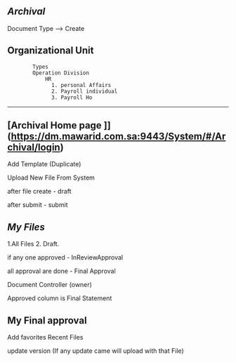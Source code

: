 
***Archival***
---

Document Type  --> Create

Organizational Unit 
---
 
            Types
            Operation Division
                HR 
                  1. personal Affairs
                  2. Payroll individual
                  3. Payroll Ho

___

[Archival Home page ]] (https://dm.mawarid.com.sa:9443/System/#/Archival/login)
---



Add Template (Duplicate)

Upload New File From System

after file create - draft 

after submit -  submit 

*My Files*
--
   1.All Files
   2. Draft.


if any one approved - InReviewApproval

all approval are done - Final Approval 

Document Controller (owner)

Approved column is Final Statement


  My Final approval
  ---
  Add favorites
   Recent Files


update version (If any update came will upload with that File)

